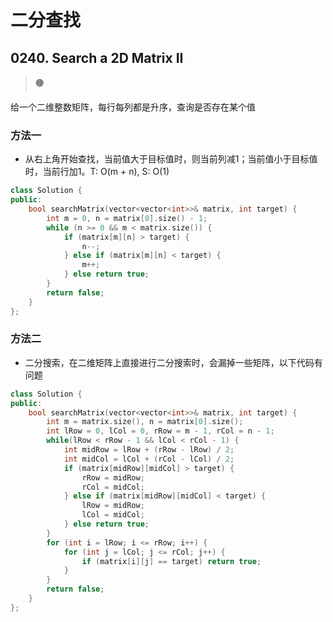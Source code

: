 # 二分查找

## 0240. Search a 2D Matrix II

> :orange_circle:

给一个二维整数矩阵，每行每列都是升序，查询是否存在某个值

### 方法一

- 从右上角开始查找，当前值大于目标值时，则当前列减1；当前值小于目标值时，当前行加1。T: O(m + n), S: O(1)

```cpp
class Solution {
public:
    bool searchMatrix(vector<vector<int>>& matrix, int target) {
        int m = 0, n = matrix[0].size() - 1;
        while (n >= 0 && m < matrix.size()) {
            if (matrix[m][n] > target) {
                n--;
            } else if (matrix[m][n] < target) {
                m++;
            } else return true;
        }
        return false;
    }
};
```

### 方法二

- 二分搜索，在二维矩阵上直接进行二分搜索时，会漏掉一些矩阵，以下代码有问题

```cpp
class Solution {
public:
    bool searchMatrix(vector<vector<int>>& matrix, int target) {
        int m = matrix.size(), n = matrix[0].size();
        int lRow = 0, lCol = 0, rRow = m - 1, rCol = n - 1;
        while(lRow < rRow - 1 && lCol < rCol - 1) {
            int midRow = lRow + (rRow - lRow) / 2;
            int midCol = lCol + (rCol - lCol) / 2;
            if (matrix[midRow][midCol] > target) {
                rRow = midRow;
                rCol = midCol;
            } else if (matrix[midRow][midCol] < target) {
                lRow = midRow;
                lCol = midCol;
            } else return true;
        }
        for (int i = lRow; i <= rRow; i++) {
            for (int j = lCol; j <= rCol; j++) {
                if (matrix[i][j] == target) return true;
            }
        }
        return false;
    }
};
```

